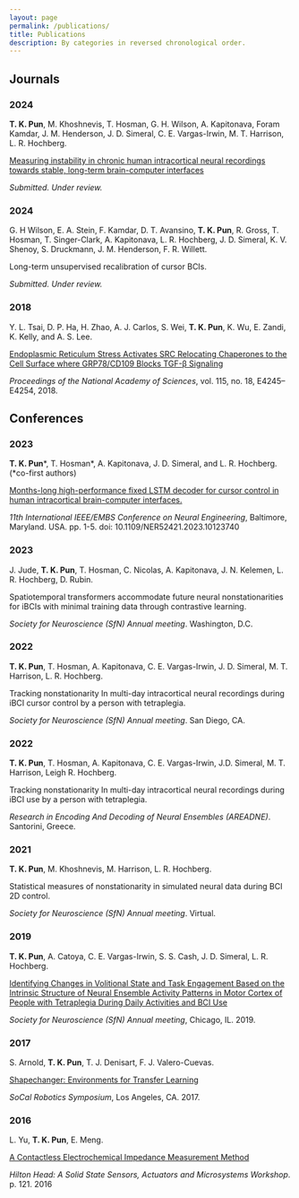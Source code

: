 ```yaml
---
layout: page
permalink: /publications/
title: Publications
description: By categories in reversed chronological order.
---
```


<h2>Journals</h2>

<h3 class="year">2024</h3>

 **T. K. Pun**, M. Khoshnevis, T. Hosman, G. H. Wilson, A. Kapitonava, Foram Kamdar,  J. M. Henderson, J. D. Simeral, C. E. Vargas-Irwin, M. T. Harrison, L. R. Hochberg.

<a href='https://www.biorxiv.org/content/10.1101/2024.02.29.582733v1'>Measuring instability in chronic human intracortical neural recordings towards stable, long-term brain-computer interfaces</a>

*Submitted. Under review.*

<h3 class="year">2024</h3>

G. H Wilson, E. A. Stein, F. Kamdar, D. T. Avansino, **T. K. Pun**, R. Gross, T. Hosman, T. Singer-Clark, A. Kapitonava, L. R. Hochberg, J. D. Simeral, K. V. Shenoy, S. Druckmann, J. M. Henderson, F. R. Willett. 

Long-term unsupervised recalibration of cursor BCIs. 

*Submitted. Under review.*

<h3 class="year">2018</h3>

Y. L. Tsai, D. P. Ha, H. Zhao, A. J. Carlos, S. Wei, **T. K. Pun**, K. Wu, E. Zandi, K. Kelly, and A. S. Lee.

<a href='https://doi.org/10.1073/pnas.1714866115'>Endoplasmic Reticulum Stress Activates SRC Relocating Chaperones to the Cell Surface where GRP78/CD109 Blocks TGF-β Signaling</a>

*Proceedings of the National Academy of Sciences*, vol. 115, no. 18, E4245–E4254, 2018.

<h2>Conferences</h2>

<h3 class="year">2023</h3>

**T. K. Pun**\*, T. Hosman\*, A. Kapitonava, J. D. Simeral, and L. R. Hochberg. (\*co-first authors)

<a href='/assets/pdf/NER2023.pdf'>Months-long high-performance fixed LSTM decoder for cursor control in human intracortical brain-computer interfaces.</a>

*11th International IEEE/EMBS Conference on Neural Engineering*, Baltimore, Maryland. USA. pp. 1-5. doi: 10.1109/NER52421.2023.10123740

<h3 class="year">2023</h3>

J. Jude, **T. K. Pun**, T. Hosman, C. Nicolas, A. Kapitonava, J. N. Kelemen, L. R. Hochberg, D. Rubin.

Spatiotemporal transformers accommodate future neural nonstationarities for iBCIs with minimal training data through contrastive learning. 

*Society for Neuroscience (SfN) Annual meeting*. Washington, D.C.

<h3 class="year">2022</h3>

**T. K. Pun**, T. Hosman, A. Kapitonava, C. E. Vargas-Irwin, J. D. Simeral, M. T. Harrison, L. R. Hochberg. 

Tracking nonstationarity In multi-day intracortical neural recordings during iBCI cursor control by a person with tetraplegia. 

*Society for Neuroscience (SfN) Annual meeting*. San Diego, CA.

<h3 class="year">2022</h3>

**T. K. Pun**, T. Hosman, A. Kapitonava, C. E. Vargas-Irwin, J.D. Simeral, M. T. Harrison, Leigh R. Hochberg. 

Tracking nonstationarity In multi-day intracortical neural recordings during iBCI use by a person with tetraplegia. 

*Research in Encoding And Decoding of Neural Ensembles (AREADNE)*. Santorini, Greece.

<h3 class="year">2021</h3>

**T. K. Pun**, M. Khoshnevis, M. Harrison, L. R. Hochberg. 

Statistical measures of nonstationarity in simulated neural data during BCI 2D control. 

*Society for Neuroscience (SfN) Annual meeting*. Virtual.

<h3 class="year">2019</h3>

**T. K. Pun**, A. Catoya, C. E. Vargas-Irwin, S. S. Cash, J. D. Simeral, L. R. Hochberg.

<a href='http://ewinapun.com/assets/pdf/SfN_poster_2019.pdf'> Identifying Changes in Volitional State and Task Engagement Based on the Intrinsic Structure of Neural Ensemble Activity Patterns in Motor Cortex of People with Tetraplegia During Daily Activities and BCI Use</a>

*Society for Neuroscience (SfN) Annual meeting*, Chicago, IL. 2019.

<h3 class="year">2017</h3>

S. Arnold, **T. K. Pun**, T. J. Denisart, F. J. Valero-Cuevas.

<a href='https://arxiv.org/abs/1709.05070'>Shapechanger: Environments for Transfer Learning</a>

*SoCal Robotics Symposium*, Los Angeles, CA. 2017.

<h3 class="year">2016</h3>

L. Yu, **T. K. Pun**, E. Meng.

<a href='https://pdfs.semanticscholar.org/40c2/6b44b5037d6e75982d4a65442ff4fc50344d.pdf'>A Contactless Electrochemical Impedance Measurement Method</a>

*Hilton Head: A Solid State Sensors, Actuators and Microsystems Workshop*. p. 121. 2016
